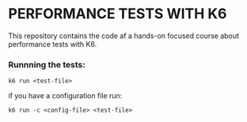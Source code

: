 # PERFORMANCE TESTS WITH K6

This repository contains the code af a hands-on focused course about performance tests with K6.

### Runnning the tests:

```
k6 run <test-file>
```

if you have a configuration file run:

```
k6 run -c <config-file> <test-file>
```
